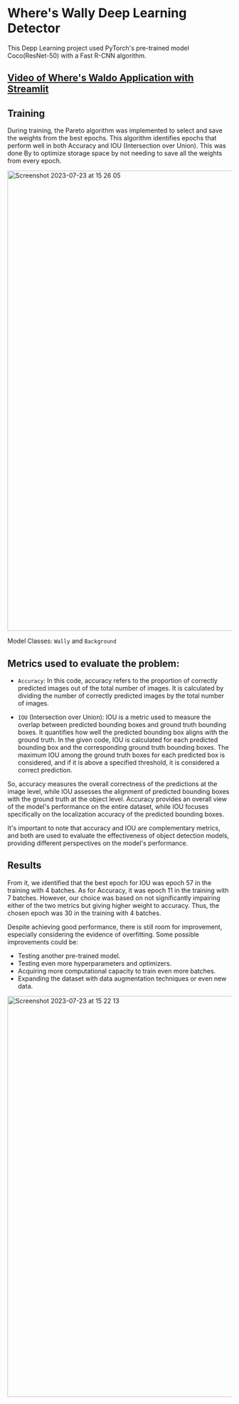 # Where's Wally Deep Learning Detector

This Depp Learning project used PyTorch's pre-trained model Coco(ResNet-50) with a Fast R-CNN algorithm.


## [Video of Where's Waldo Application with Streamlit](https://youtu.be/Kit9FLJ7C08)

## Training

During training, the Pareto algorithm was implemented to select and save the weights from the best epochs. This algorithm identifies epochs that perform well in both Accuracy and IOU (Intersection over Union). This was done By to optimize storage space by not needing to save all the weights from every epoch.

<img width="1033" alt="Screenshot 2023-07-23 at 15 26 05" src="https://github.com/AnabeatrizMacedo241/WheresWally_Detector/assets/84348494/da686767-4bb4-4a2f-9b89-f052b110cf63">

Model Classes: `Wally` and `Background`

## Metrics used to evaluate the problem:
- `Accuracy`: In this code, accuracy refers to the proportion of correctly predicted images out of the total number of images. It is calculated by dividing the number of correctly predicted images by the total number of images.

- `IOU` (Intersection over Union): IOU is a metric used to measure the overlap between predicted bounding boxes and ground truth bounding boxes. It quantifies how well the predicted bounding box aligns with the ground truth. In the given code, IOU is calculated for each predicted bounding box and the corresponding ground truth bounding boxes. The maximum IOU among the ground truth boxes for each predicted box is considered, and if it is above a specified threshold, it is considered a correct prediction.

So, accuracy measures the overall correctness of the predictions at the image level, while IOU assesses the alignment of predicted bounding boxes with the ground truth at the object level. Accuracy provides an overall view of the model's performance on the entire dataset, while IOU focuses specifically on the localization accuracy of the predicted bounding boxes.

It's important to note that accuracy and IOU are complementary metrics, and both are used to evaluate the effectiveness of object detection models, providing different perspectives on the model's performance.

## Results

From it, we identified that the best epoch for IOU was epoch 57 in the training with 4 batches. As for Accuracy, it was epoch 11 in the training with 7 batches. However, our choice was based on not significantly impairing either of the two metrics but giving higher weight to accuracy. Thus, the chosen epoch was 30 in the training with 4 batches.

Despite achieving good performance, there is still room for improvement, especially considering the evidence of overfitting. Some possible improvements could be:

- Testing another pre-trained model.
- Testing even more hyperparameters and optimizers.
- Acquiring more computational capacity to train even more batches.
- Expanding the dataset with data augmentation techniques or even new data.

<img width="900" alt="Screenshot 2023-07-23 at 15 22 13" src="https://github.com/AnabeatrizMacedo241/WheresWally_Detector/assets/84348494/d66bd486-fcb9-4bcd-be72-fb1cd6d08056">
